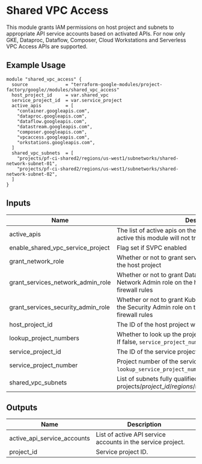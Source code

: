 # Shared VPC Access

This module grants IAM permissions on host project and subnets to appropriate API service accounts based on activated
APIs. For now only GKE, Dataproc, Dataflow, Composer, Cloud Workstations and Serverless VPC Access APIs are supported.

## Example Usage
```hcl
module "shared_vpc_access" {
  source              = "terraform-google-modules/project-factory/google//modules/shared_vpc_access"
  host_project_id     = var.shared_vpc
  service_project_id  = var.service_project
  active_apis         = [
    "container.googleapis.com",
    "dataproc.googleapis.com",
    "dataflow.googleapis.com",
    "datastream.googleapis.com",
    "composer.googleapis.com",
    "vpcaccess.googleapis.com",
    "orkstations.googleapis.com",
  ]
  shared_vpc_subnets  = [
    "projects/pf-ci-shared2/regions/us-west1/subnetworks/shared-network-subnet-01",
    "projects/pf-ci-shared2/regions/us-west1/subnetworks/shared-network-subnet-02",
  ]
}
```

<!-- BEGINNING OF PRE-COMMIT-TERRAFORM DOCS HOOK -->
## Inputs

| Name | Description | Type | Default | Required |
|------|-------------|------|---------|:--------:|
| active\_apis | The list of active apis on the service project. If api is not active this module will not try to activate it | `list(string)` | `[]` | no |
| enable\_shared\_vpc\_service\_project | Flag set if SVPC enabled | `bool` | n/a | yes |
| grant\_network\_role | Whether or not to grant service agents the network roles on the host project | `bool` | `true` | no |
| grant\_services\_network\_admin\_role | Whether or not to grant Datastream Service acount the Network Admin role on the host project so it can manage firewall rules | `bool` | `false` | no |
| grant\_services\_security\_admin\_role | Whether or not to grant Kubernetes Engine Service Agent the Security Admin role on the host project so it can manage firewall rules | `bool` | `false` | no |
| host\_project\_id | The ID of the host project which hosts the shared VPC | `string` | n/a | yes |
| lookup\_project\_numbers | Whether to look up the project numbers from data sources. If false, `service_project_number` will be used instead. | `bool` | `true` | no |
| service\_project\_id | The ID of the service project | `string` | n/a | yes |
| service\_project\_number | Project number of the service project. Will be used if `lookup_service_project_number` is false. | `string` | `null` | no |
| shared\_vpc\_subnets | List of subnets fully qualified subnet IDs (ie. projects/$project\_id/regions/$region/subnetworks/$subnet\_id) | `list(string)` | `[]` | no |

## Outputs

| Name | Description |
|------|-------------|
| active\_api\_service\_accounts | List of active API service accounts in the service project. |
| project\_id | Service project ID. |

<!-- END OF PRE-COMMIT-TERRAFORM DOCS HOOK -->
